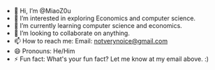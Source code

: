 - 👋 Hi, I’m @MiaoZ0u
- 👀 I’m interested in exploring Economics and computer science.
- 🌱 I’m currently learning computer science and economics.
- 💞️ I’m looking to collaborate on anything.
- 📫 How to reach me: Email: notverynoice@gmail.com
- 😄 Pronouns: He/Him
- ⚡ Fun fact: What's your fun fact? Let me know at my email above. :)

<!---
MiaoZ0u/MiaoZ0u is a ✨ special ✨ repository because its `README.md` (this file) appears on your GitHub profile.
You can click the Preview link to take a look at your changes.
--->
